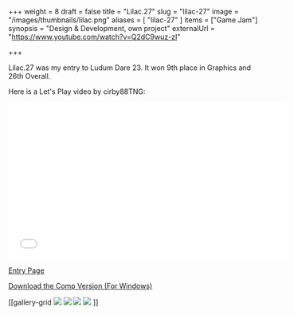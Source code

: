 +++
weight = 8
draft = false
title = "Lilac.27"
slug = "lilac-27"
image = "/images/thumbnails/lilac.png"
aliases = [
	"lilac-27"
]
items = ["Game Jam"]
synopsis = "Design & Development, own project"
externalUrl = "https://www.youtube.com/watch?v=Q2dC9wuz-zI"

+++




Lilac.27 was my entry to Ludum Dare 23. It won 9th place in Graphics and 26th Overall.

Here is a Let's Play video by cirby88TNG:
<iframe width="560" height="315" src="//www.youtube.com/embed/0okSMmlrEX0" frameborder="0" allowfullscreen></iframe>

[Entry Page](http://ludumdare.com/compo/ludum-dare-23/?action=preview&uid=6590)

[Download the Comp Version (For Windows)](http://c3434655.r55.cf0.rackcdn.com/Lilac27.zip)

[[gallery-grid
![](http://oddgoo.io.s3.amazonaws.com/covers/Lilac.27/3.PNG)
![](http://oddgoo.io.s3.amazonaws.com/covers/Lilac.27/1.gif)
![](http://oddgoo.io.s3.amazonaws.com/covers/Lilac.27/2.png)
![](http://oddgoo.io.s3.amazonaws.com/covers/Lilac.27/4.PNG)
]]